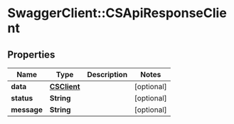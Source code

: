 # SwaggerClient::CSApiResponseClient

## Properties
Name | Type | Description | Notes
------------ | ------------- | ------------- | -------------
**data** | [**CSClient**](CSClient.md) |  | [optional] 
**status** | **String** |  | [optional] 
**message** | **String** |  | [optional] 


